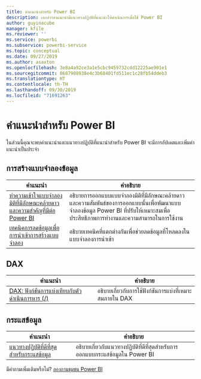 ```yaml
---
title: คำแนะนำสำหรับ Power BI
description: เอกสารคำแนะนำมีแนวทางปฏิบัติที่แนะนำให้ดำเนินการเมื่อใช้ Power BI
author: guyinacube
manager: kfile
ms.reviewer: ''
ms.service: powerbi
ms.subservice: powerbi-service
ms.topic: conceptual
ms.date: 09/27/2019
ms.author: asaxton
ms.openlocfilehash: 3e8a4a92ce3a1e5cbc9459732cdd12225ae901e1
ms.sourcegitcommit: 0687908938e4c3b68401fd511ec1c28fb54ddeb3
ms.translationtype: HT
ms.contentlocale: th-TH
ms.lasthandoff: 09/30/2019
ms.locfileid: "71691263"
---
```

# <a name="guidance-for-power-bi"></a>คำแนะนำสำหรับ Power BI

ในส่วนนี้คุณจะพบคำแนะนำและแนวทางปฏิบัติที่แนะนำสำหรับ Power BI จะมีการอัปเดตและเพิ่มคำแนะนำเป็นประจำ

## <a name="data-modeling"></a>การสร้างแบบจำลองข้อมูล

| คำแนะนำ | คำอธิบาย |
| --- | --- |
| [ทำความเข้าใจแบบจำลองมิติที่มีลักษณะคล้ายดาวและความสำคัญที่มีต่อ Power BI](star-schema.md) | อธิบายการออกแบบแบบจำลองมิติที่มีลักษณะคล้ายดาวและความสัมพันธ์ของการออกแบบนั้นเพื่อพัฒนาแบบจำลองข้อมูล Power BI ที่ปรับให้เหมาะสมเพื่อประสิทธิภาพการทำงานและความสามารถในการใช้งาน |
| [เทคนิคการลดข้อมูลเพื่อการนำเข้าการสร้างแบบจำลอง](import-modeling-data-reduction.md) | อธิบายเทคนิคที่แตกต่างกันเพื่อช่วยลดข้อมูลที่โหลดลงในแบบจำลองการนำเข้า |

## <a name="dax"></a>DAX

| คำแนะนำ | คำอธิบาย |
| --- | --- |
| [DAX: ฟังก์ชันการแบ่งเทียบกับตัวดำเนินการหาร (/)](dax-divide-function-operator.md) | อธิบายเกี่ยวกับการใช้ฟังก์ชันการแบ่งที่เหมาะสมภายใน DAX |

## <a name="dataflows"></a>กระแสข้อมูล

| คำแนะนำ | คำอธิบาย |
| --- | --- |
| [แนวทางปฏิบัติที่ดีที่สุดสำหรับกระแสข้อมูล](/service-dataflows-best-practices.md) | อธิบายเกี่ยวกับแนวทางปฏิบัติที่ดีที่สุดสำหรับการออกแบบกระแสข้อมูลใน Power BI |

มีคำถามเพิ่มเติมหรือไม่? [ลองถามชุมชน Power BI](http://community.powerbi.com/)